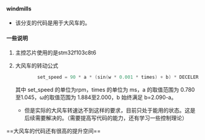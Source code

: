 #### windmills

- 该分支的代码是用于大风车的。

#### 一些说明

1. 主控芯片使用的是stm32f103c8t6

2. 大风车的转动公式

   ~~~c
           set_speed = 90 * a * (sin(w * 0.001 * times) + b) * DECELERATION_RATIO_3508 / 3.1415926;
   
   ~~~

   其中 set_speed 的单位为rpm，times 的单位为 ms，a 的取值范围为 0.780至1.045，ω的取值范围为 1.884至2.000，b 始终满足 b=2.090-a。

   - 但是实际的大风车转速达不到这样的要求，目前只处于能用的状态。这是后续需要解决的。（需要提高写代码的能力，还有学习一些控制理论）

==大风车的代码还有很高的提升空间==
